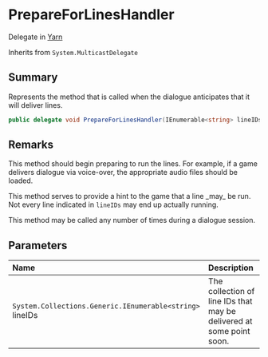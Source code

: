 # PrepareForLinesHandler

Delegate in [Yarn](/api/csharp/yarn.md)

Inherits from `System.MulticastDelegate`

## Summary


Represents the method that is called when the dialogue anticipates that
it will deliver lines.


```csharp
public delegate void PrepareForLinesHandler(IEnumerable<string> lineIDs);
```

## Remarks

<p>
This method should begin preparing to run the lines. For example, if a
game delivers dialogue via voice-over, the appropriate audio files
should be loaded.
</p> <p>
This method serves to provide a hint to the game that a line _may_ be
run. Not every line indicated in <code>lineIDs</code> may end up
actually running.
</p> <p>
This method may be called any number of times during a dialogue session.
</p>

## Parameters

|Name|Description|
|:---|:---|
|`System.Collections.Generic.IEnumerable<string>` lineIDs|The collection of line IDs that may be delivered at some point soon.|

